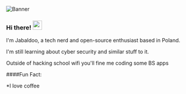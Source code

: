![Banner](https://github.com/jabaldoo/jabaldoo/assets/bannerr.png)

### Hi there!  <img src="https://slackmojis.com/emojis/33712-bamboo" width="25"/>



I'm Jabaldoo, a tech nerd and open-source enthusiast based in Poland.

I'm still learning about cyber security and similar stuff to it.

Outside of hacking school wifi you'll fine me coding some BS apps 

####Fun Fact:

*I love coffee 
